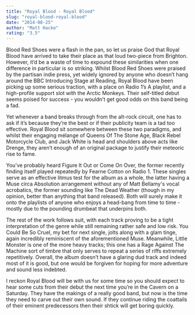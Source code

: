 ```yaml
---
title: "Royal Blood - Royal Blood"
slug: "royal-blood-royal-blood"
date: "2014-08-25"
author: "Matt Hacke"
rating: "3.5"
---
```


Blood Red Shoes were a flash in the pan, so let us praise God that Royal Blood have arrived to take their place as that loud two-piece from Brighton. However, it’d be a waste of time to expound these similarities when one difference in particular is so striking. Whilst Blood Red Shoes were praised by the partisan indie press, yet widely ignored by anyone who doesn’t hang around the BBC Introducing Stage at Reading, Royal Blood have been picking up some serious traction, with a place on Radio 1’s A playlist, and a high-profile support slot with the Arctic Monkeys. Their self-titled debut seems poised for success - you wouldn’t get good odds on this band being a fad.

Yet whenever a band breaks through from the alt-rock circuit, one has to ask if it’s because they’re the best or if their publicity team is a tad too effective. Royal Blood sit somewhere between these two paradigms, and whilst their engaging mélange of Queens Of The Stone Age, Black Rebel Motorcycle Club, and Jack White is head and shoulders above acts like Drenge, they aren’t enough of an original package to justify their meteoric rise to fame.

You’ve probably heard Figure It Out or Come On Over, the former recently finding itself played repeatedly by Fearne Cotton on Radio 1. These singles serve as an effective litmus test for the album as a whole, the latter having a Muse circa Absolution arrangement without any of Matt Bellamy's vocal acrobatics, the former sounding like The Dead Weather (though in my opinion, better than anything that band released). Both will surely make it onto the playlists of anyone who enjoys a head-bang from time to time - mostly due to the pounding drumbeat that underpins both.

The rest of the work follows suit, with each track proving to be a tight interpretation of the genre while still remaining rather safe and low risk. You Could Be So Cruel, my bet for next single, jolts along with a glam tinge, again incredibly reminiscent of the aforementioned Muse. Meanwhile, Little Monster is one of the more heavy tracks; this one has a Rage Against The Machine sort of timbre that only serves to repeat a series of riffs extremely repetitively. Overall, the album doesn’t have a glaring dud track and indeed most of it is good, but one would be forgiven for hoping for more adventure and sound less indebted.

I reckon Royal Blood will be with us for some time so you should expect to hear some cuts from their debut the next time you’re in the Cavern on a Saturday. They have the makings of a really good band, but now is the time they need to carve out their own sound. If they continue riding the coattails of their eminent predecessors then their shtick will get boring quickly.
